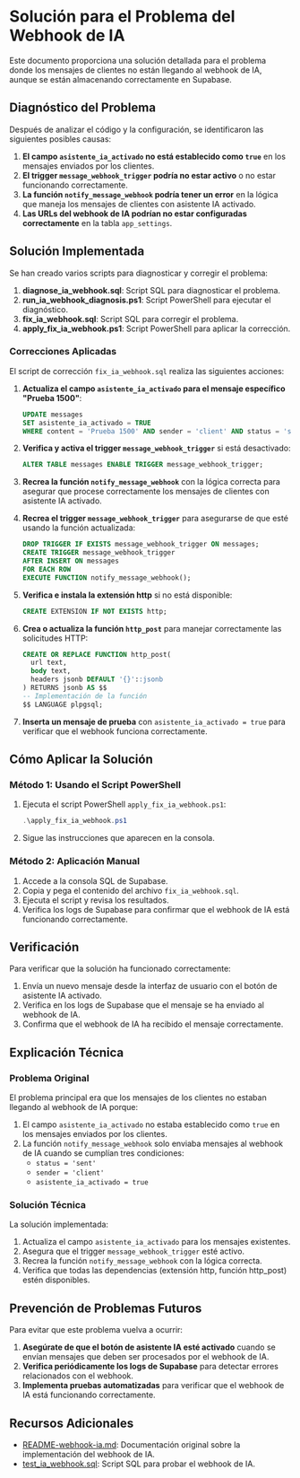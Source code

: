 # Solución para el Problema del Webhook de IA

Este documento proporciona una solución detallada para el problema donde los mensajes de clientes no están llegando al webhook de IA, aunque se están almacenando correctamente en Supabase.

## Diagnóstico del Problema

Después de analizar el código y la configuración, se identificaron las siguientes posibles causas:

1. **El campo `asistente_ia_activado` no está establecido como `true`** en los mensajes enviados por los clientes.
2. **El trigger `message_webhook_trigger` podría no estar activo** o no estar funcionando correctamente.
3. **La función `notify_message_webhook` podría tener un error** en la lógica que maneja los mensajes de clientes con asistente IA activado.
4. **Las URLs del webhook de IA podrían no estar configuradas correctamente** en la tabla `app_settings`.

## Solución Implementada

Se han creado varios scripts para diagnosticar y corregir el problema:

1. **diagnose_ia_webhook.sql**: Script SQL para diagnosticar el problema.
2. **run_ia_webhook_diagnosis.ps1**: Script PowerShell para ejecutar el diagnóstico.
3. **fix_ia_webhook.sql**: Script SQL para corregir el problema.
4. **apply_fix_ia_webhook.ps1**: Script PowerShell para aplicar la corrección.

### Correcciones Aplicadas

El script de corrección `fix_ia_webhook.sql` realiza las siguientes acciones:

1. **Actualiza el campo `asistente_ia_activado` para el mensaje específico "Prueba 1500"**:
   ```sql
   UPDATE messages
   SET asistente_ia_activado = TRUE
   WHERE content = 'Prueba 1500' AND sender = 'client' AND status = 'sent';
   ```

2. **Verifica y activa el trigger `message_webhook_trigger`** si está desactivado:
   ```sql
   ALTER TABLE messages ENABLE TRIGGER message_webhook_trigger;
   ```

3. **Recrea la función `notify_message_webhook`** con la lógica correcta para asegurar que procese correctamente los mensajes de clientes con asistente IA activado.

4. **Recrea el trigger `message_webhook_trigger`** para asegurarse de que esté usando la función actualizada:
   ```sql
   DROP TRIGGER IF EXISTS message_webhook_trigger ON messages;
   CREATE TRIGGER message_webhook_trigger
   AFTER INSERT ON messages
   FOR EACH ROW
   EXECUTE FUNCTION notify_message_webhook();
   ```

5. **Verifica e instala la extensión http** si no está disponible:
   ```sql
   CREATE EXTENSION IF NOT EXISTS http;
   ```

6. **Crea o actualiza la función `http_post`** para manejar correctamente las solicitudes HTTP:
   ```sql
   CREATE OR REPLACE FUNCTION http_post(
     url text,
     body text,
     headers jsonb DEFAULT '{}'::jsonb
   ) RETURNS jsonb AS $$
   -- Implementación de la función
   $$ LANGUAGE plpgsql;
   ```

7. **Inserta un mensaje de prueba** con `asistente_ia_activado = true` para verificar que el webhook funciona correctamente.

## Cómo Aplicar la Solución

### Método 1: Usando el Script PowerShell

1. Ejecuta el script PowerShell `apply_fix_ia_webhook.ps1`:
   ```powershell
   .\apply_fix_ia_webhook.ps1
   ```

2. Sigue las instrucciones que aparecen en la consola.

### Método 2: Aplicación Manual

1. Accede a la consola SQL de Supabase.
2. Copia y pega el contenido del archivo `fix_ia_webhook.sql`.
3. Ejecuta el script y revisa los resultados.
4. Verifica los logs de Supabase para confirmar que el webhook de IA está funcionando correctamente.

## Verificación

Para verificar que la solución ha funcionado correctamente:

1. Envía un nuevo mensaje desde la interfaz de usuario con el botón de asistente IA activado.
2. Verifica en los logs de Supabase que el mensaje se ha enviado al webhook de IA.
3. Confirma que el webhook de IA ha recibido el mensaje correctamente.

## Explicación Técnica

### Problema Original

El problema principal era que los mensajes de los clientes no estaban llegando al webhook de IA porque:

1. El campo `asistente_ia_activado` no estaba establecido como `true` en los mensajes enviados por los clientes.
2. La función `notify_message_webhook` solo enviaba mensajes al webhook de IA cuando se cumplían tres condiciones:
   - `status = 'sent'`
   - `sender = 'client'`
   - `asistente_ia_activado = true`

### Solución Técnica

La solución implementada:

1. Actualiza el campo `asistente_ia_activado` para los mensajes existentes.
2. Asegura que el trigger `message_webhook_trigger` esté activo.
3. Recrea la función `notify_message_webhook` con la lógica correcta.
4. Verifica que todas las dependencias (extensión http, función http_post) estén disponibles.

## Prevención de Problemas Futuros

Para evitar que este problema vuelva a ocurrir:

1. **Asegúrate de que el botón de asistente IA esté activado** cuando se envían mensajes que deben ser procesados por el webhook de IA.
2. **Verifica periódicamente los logs de Supabase** para detectar errores relacionados con el webhook.
3. **Implementa pruebas automatizadas** para verificar que el webhook de IA está funcionando correctamente.

## Recursos Adicionales

- [README-webhook-ia.md](README-webhook-ia.md): Documentación original sobre la implementación del webhook de IA.
- [test_ia_webhook.sql](test_ia_webhook.sql): Script SQL para probar el webhook de IA.
